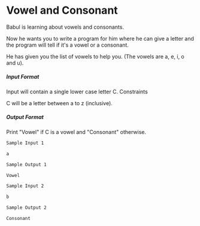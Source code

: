 # Vowel and Consonant

Babul is learning about vowels and consonants.

Now he wants you to write a program for him where he can give a letter and the program will tell if it's a vowel or a consonant.

He has given you the list of vowels to help you. (The vowels are a, e, i, o and u).

##### Input Format

Input will contain a single lower case letter C.
Constraints

C will be a letter between a to z (inclusive).

##### Output Format

Print "Vowel" if C is a vowel and "Consonant" otherwise.
```bash
Sample Input 1

a

Sample Output 1

Vowel

Sample Input 2

b

Sample Output 2

Consonant
